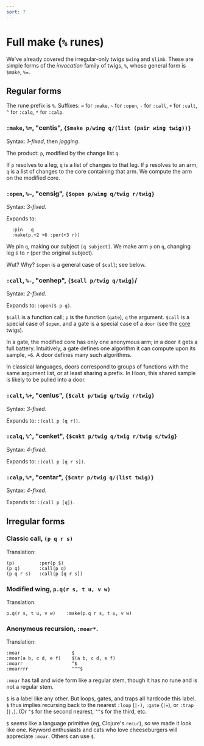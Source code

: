 ```yaml
---
sort: 7
---
```


# Full make (`%` runes)

We've already covered the irregular-only twigs `$wing` and
`$limb`.  These are simple forms of the *invocation* family of
twigs, `%`, whose general form is `$make`, `%=`.

## Regular forms

The rune prefix is `%`.  Suffixes: `=` for `:make`, `~` for
`:open`, `-` for `:call`, `+` for `:calt`, `^` for `:calq`, `*`
for `:calp`.

### `:make`, `%=`, "centis", `{$make p/wing q/(list (pair wing twig))}` 

Syntax: *1-fixed*, then *jogging*.

The product: `p`, modified by the change list `q`.

If `p` resolves to a leg, `q` is a list of changes to that leg.
If `p` resolves to an arm, `q` is a list of changes to the core
containing that arm.  We compute the arm on the modified core.

### `:open`, `%~`, "censig", `{$open p/wing q/twig r/twig}`

Syntax: *3-fixed*.

Expands to:

```
  :pin   q
  :make(p.+2 +6 :per(+3 r))
```

We pin `q`, making our subject `[q subject]`.  We make arm `p` on
`q`, changing leg `6` to `r` (per the original subject).

Wut?  Why?  `$open` is a general case of `$call`; see below.

### `:call`, `%-`, "cenhep", `{$call p/twig q/twig}`/

Syntax: *2-fixed*.

Expands to: `:open($ p q)`.

`$call` is a function call; `p` is the function (`gate`), `q` the
argument.  `$call` is a special case of `$open`, and a gate is a
special case of a `door` (see the [core](../core) twigs).

In a gate, the modified core has only one anonymous arm; in a
door it gets a full battery.  Intuitively, a gate defines one
algorithm it can compute upon its sample, `+6`. A door defines
many such algorithms.

In classical languages, doors correspond to groups of functions 
with the same argument list, or at least sharing a prefix.  In
Hoon, this shared sample is likely to be pulled into a door.

### `:calt`, `%+`, "cenlus", `{$calt p/twig q/twig r/twig}`

Syntax: *3-fixed*.

Expands to: `:(call p [q r])`.

### `:calq`, `%^`, "cenket", `{$cnkt p/twig q/twig r/twig s/twig}`

Syntax: *4-fixed*.

Expands to: `:(call p [q r s])`.

### `:calp`, `%*`, "centar", `{$cntr p/twig q/(list twig)}`

Syntax: *4-fixed*.

Expands to: `:(call p [q])`.

## Irregular forms

### Classic call, `(p q r s)`

Translation:

```
(p)         :per(p $)
(p q)       :call(p q)
(p q r s)   :call(p [q r s])
```

### Modified wing, `p.q(r s, t u, v w)`

Translation:

```
p.q(r s, t u, v w)    :make(p.q r s, t u, v w)
```

### Anonymous recursion, `:moar*`.

Translation:

```
:moar                   $
:moar(a b, c d, e f)    $(a b, c d, e f)
:moarr                  ^$
:moarrrr                ^^^$
```

`:moar` has tall and wide form like a regular stem, though it has
no rune and is not a regular stem.

`$` is a label like any other.  But loops, gates, and traps all
hardcode this label.  `$` thus implies recursing back to the
nearest `:loop` (`|-)`, `:gate` (`|=`), or `:trap` (`|.`).  (Or
`^$` for the second nearest, `^^$` for the third, etc.

`$` *seems* like a language primitive (eg, Clojure's `recur`), so
we made it look like one.  Keyword enthusiasts and cats who love
cheeseburgers will appreciate `:moar`. Others can use `$`.
